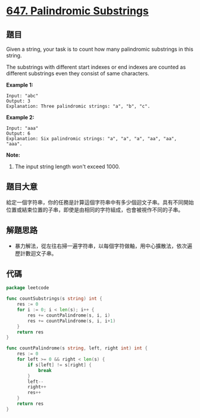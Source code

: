 # [647. Palindromic Substrings](https://leetcode.com/problems/palindromic-substrings/)


## 題目

Given a string, your task is to count how many palindromic substrings in this string.

The substrings with different start indexes or end indexes are counted as different substrings even they consist of same characters.

**Example 1:**

```
Input: "abc"
Output: 3
Explanation: Three palindromic strings: "a", "b", "c".
```

**Example 2:**

```
Input: "aaa"
Output: 6
Explanation: Six palindromic strings: "a", "a", "a", "aa", "aa", "aaa".
```

**Note:**

1. The input string length won't exceed 1000.

## 題目大意

給定一個字符串，你的任務是計算這個字符串中有多少個迴文子串。具有不同開始位置或結束位置的子串，即使是由相同的字符組成，也會被視作不同的子串。

## 解題思路

- 暴力解法，從左往右掃一遍字符串，以每個字符做軸，用中心擴散法，依次遍歷計數迴文子串。

## 代碼

```go
package leetcode

func countSubstrings(s string) int {
	res := 0
	for i := 0; i < len(s); i++ {
		res += countPalindrome(s, i, i)
		res += countPalindrome(s, i, i+1)
	}
	return res
}

func countPalindrome(s string, left, right int) int {
	res := 0
	for left >= 0 && right < len(s) {
		if s[left] != s[right] {
			break
		}
		left--
		right++
		res++
	}
	return res
}
```